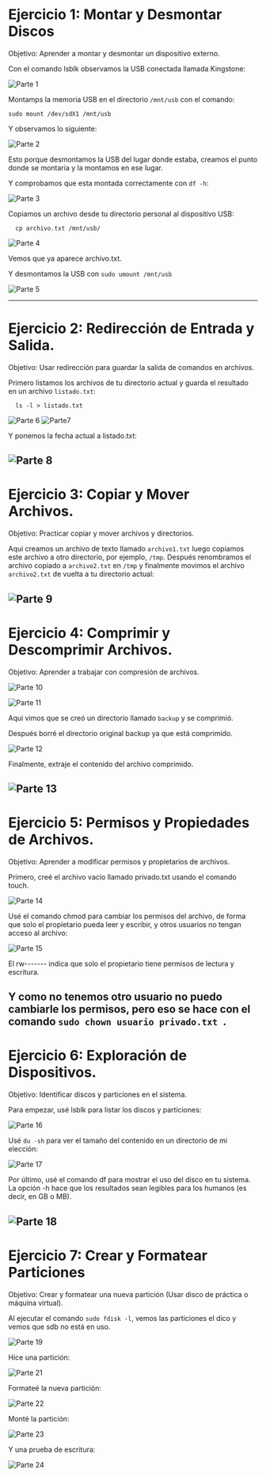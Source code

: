 # Ejercicio 1: Montar y Desmontar Discos

Objetivo: Aprender a montar y desmontar un dispositivo externo.

Con el comando lsblk observamos la USB conectada llamada Kingstone:

![Parte 1](eimg1.png)

Montamps la memoria USB en el directorio `/mnt/usb` con el comando: 

    sudo mount /dev/sdX1 /mnt/usb

Y observamos lo siguiente:

![Parte 2](eimg2.png)

Esto porque desmontamos la USB del lugar donde estaba, creamos el punto donde se montaria y la montamos en ese lugar.

Y comprobamos que esta montada correctamente con `df -h`:

![Parte 3](image-16.png)

Copiamos un archivo desde tu directorio personal al dispositivo USB:

      cp archivo.txt /mnt/usb/

![Parte 4](image-17.png)

Vemos que ya aparece archivo.txt.

Y desmontamos la USB con `sudo umount /mnt/usb`

![Parte 5](image-18.png)
***
# Ejercicio 2: Redirección de Entrada y Salida.

Objetivo: Usar redirección para guardar la salida de comandos en archivos.

Primero listamos los archivos de tu directorio actual y guarda el resultado en un archivo `listado.txt`:

      ls -l > listado.txt

![Parte 6](image-19.png)
![Parte7](image-20.png)

Y ponemos la fecha actual a listado.txt:

![Parte 8](image-21.png)
---
# Ejercicio 3: Copiar y Mover Archivos.
Objetivo: Practicar copiar y mover archivos y directorios.

Aqui creamos un archivo de texto llamado `archivo1.txt` luego copiamos este archivo a otro directorio, por ejemplo, `/tmp`. Después renombramos el archivo copiado a `archivo2.txt` en `/tmp` y finalmente movimos el archivo `archivo2.txt` de vuelta a tu directorio actual:

![Parte 9](image-22.png)
---
# Ejercicio 4: Comprimir y Descomprimir Archivos.
Objetivo: Aprender a trabajar con compresión de archivos.

![Parte 10](image-23.png)

![Parte 11](image-24.png)

Aqui vimos que se creó un directorio llamado `backup` y se comprimió.

Después borré el directorio original backup ya que está comprimido.

![Parte 12](image-25.png)

Finalmente, extraje el contenido del archivo comprimido.

![Parte 13](image-26.png)
---
# Ejercicio 5: Permisos y Propiedades de Archivos.
Objetivo: Aprender a modificar permisos y propietarios de archivos.

Primero, creé el archivo vacío llamado privado.txt usando el comando touch.

![Parte 14](image-27.png)

Usé el comando chmod para cambiar los permisos del archivo, de forma que solo el propietario pueda leer y escribir, y otros usuarios no tengan acceso al archivo:

![Parte 15](image-28.png)

El rw------- indica que solo el propietario tiene permisos de lectura y escritura.

Y como no tenemos otro usuario no puedo cambiarle los permisos, pero eso se hace con el comando `sudo chown usuario privado.txt
`.
---
# Ejercicio 6: Exploración de Dispositivos.
Objetivo: Identificar discos y particiones en el sistema.

Para empezar, usé lsblk para listar los discos y particiones:

![Parte 16](image-29.png)

Usé `du -sh` para ver el tamaño del contenido en un directorio de mi elección: 

![Parte 17](image-30.png)

Por último, usé el comando df para mostrar el uso del disco en tu sistema. La opción -h hace que los resultados sean legibles para los humanos (es decir, en GB o MB).

![Parte 18](image-31.png)
---
# Ejercicio 7: Crear y Formatear Particiones

Objetivo: Crear y formatear una nueva partición (Usar disco de práctica o máquina virtual).

Al ejecutar el comando `sudo fdisk -l`, vemos las particiones el dico y vemos que sdb no está en uso.

![Parte 19](image-32.png)

Hice una partición:

![Parte 21](image-34.png)

Formateé la nueva partición:

![Parte 22](image-33.png)

Monté la partición:

![Parte 23](image-35.png)

Y una prueba de escritura:

![Parte 24](image-36.png)